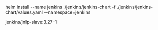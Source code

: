 helm install --name jenkins ./jenkins/jenkins-chart -f ./jenkins/jenkins-chart/values.yaml --namespace=jenkins


jenkins/jnlp-slave:3.27-1
